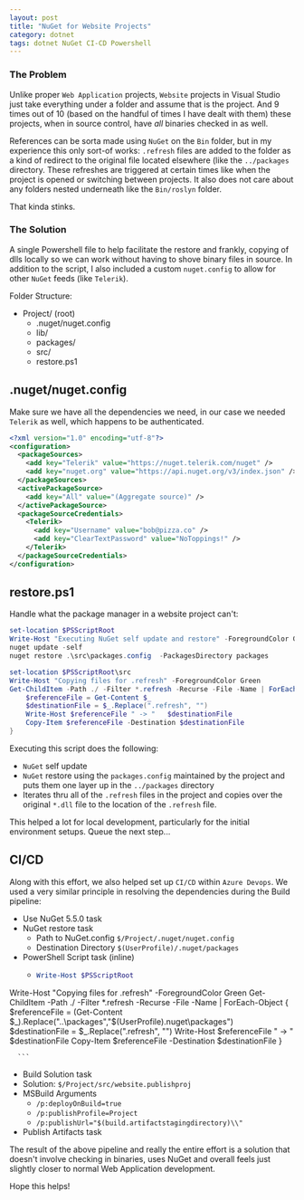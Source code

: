 ```yaml
---
layout: post
title: "NuGet for Website Projects"
category: dotnet
tags: dotnet NuGet CI-CD Powershell
---
```


### The Problem
Unlike proper `Web Application` projects, `Website` projects in Visual Studio just take everything under a folder and assume that is the project. And 9 times out of 10 (based on the handful of times I have dealt with them) these projects, when in source control, have _all_ binaries checked in as well. 

References can be sorta made using `NuGet` on the `Bin` folder, but in my experience this only sort-of works: `.refresh` files are added to the folder as a kind of redirect to the original file located elsewhere (like the `../packages` directory. These refreshes are triggered at certain times like when the project is opened or switching between projects. It also does not care about any folders nested underneath like the `Bin/roslyn` folder.

That kinda stinks.

### The Solution
A single Powershell file to help facilitate the restore and frankly, copying of dlls locally so we can work without having to shove binary files in source.
In addition to the script, I also included a custom `nuget.config` to allow for other `NuGet` feeds (like `Telerik`).

Folder Structure:
 - Project/ (root)
   - .nuget/nuget.config
   - lib/
   - packages/
   - src/
   - restore.ps1

## .nuget/nuget.config

Make sure we have all the dependencies we need, in our case we needed `Telerik` as well, which happens to be authenticated.

```xml
<?xml version="1.0" encoding="utf-8"?>
<configuration>
  <packageSources>
    <add key="Telerik" value="https://nuget.telerik.com/nuget" />
    <add key="nuget.org" value="https://api.nuget.org/v3/index.json" />
  </packageSources>
  <activePackageSource>
    <add key="All" value="(Aggregate source)" />
  </activePackageSource>
  <packageSourceCredentials>
    <Telerik>
      <add key="Username" value="bob@pizza.co" />
      <add key="ClearTextPassword" value="NoToppings!" />
    </Telerik>
  </packageSourceCredentials>
</configuration>
```

## restore.ps1

Handle what the package manager in a website project can't:

```powershell
set-location $PSScriptRoot
Write-Host "Executing NuGet self update and restore" -ForegroundColor Green
nuget update -self
nuget restore .\src\packages.config  -PackagesDirectory packages

set-location $PSScriptRoot\src
Write-Host "Copying files for .refresh" -ForegroundColor Green
Get-ChildItem -Path ./ -Filter *.refresh -Recurse -File -Name | ForEach-Object {
    $referenceFile = Get-Content $_
    $destinationFile = $_.Replace(".refresh", "")
    Write-Host $referenceFile " -> "   $destinationFile
    Copy-Item $referenceFile -Destination $destinationFile
}

```

Executing this script does the following: 

 - `NuGet` self update
 - `NuGet` restore using the `packages.config` maintained by the project and puts them one layer up in the `../packages` directory
 - Iterates thru all of the `.refresh` files in the project and copies over the original `*.dll` file to the location of the `.refresh` file.

This helped a lot for local development, particularly for the initial environment setups.  Queue the next step...

## CI/CD

Along with this effort, we also helped set up `CI/CD` within `Azure Devops`. We used a very similar principle in resolving the dependencies during the Build pipeline:

 - Use NuGet 5.5.0 task
 - NuGet restore task
   - Path to NuGet.config `$/Project/.nuget/nuget.config`
   - Destination Directory `$(UserProfile)/.nuget/packages`
 - PowerShell Script task (inline) 
   - ```powershell
     Write-Host $PSScriptRoot
Write-Host "Copying files for .refresh" -ForegroundColor Green
Get-ChildItem -Path ./ -Filter *.refresh -Recurse -File -Name | ForEach-Object {
    $referenceFile = (Get-Content $_).Replace("..\packages","$(UserProfile)\.nuget\packages")
    $destinationFile = $_.Replace(".refresh", "")
    Write-Host $referenceFile " -> "   $destinationFile
    Copy-Item $referenceFile -Destination $destinationFile
}

      ```
 - Build Solution task
  - Solution: `$/Project/src/website.publishproj`
  - MSBuild Arguments 
    - `/p:deployOnBuild=true` 
    - `/p:publishProfile=Project` 
    - `/p:publishUrl="$(build.artifactstagingdirectory)\\"`
 - Publish Artifacts task

The result of the above pipeline and really the entire effort is a solution that doesn't involve checking in binaries, uses NuGet and overall feels just slightly closer to normal Web Application development.

Hope this helps!

